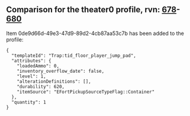 ## Comparison for the theater0 profile, rvn: [678](https://github.com/PRO100KatYT/FortniteProfileRevisions/tree/main/profiles/theater0/678%20theater0.json)-[680](https://github.com/PRO100KatYT/FortniteProfileRevisions/tree/main/profiles/theater0/680%20theater0.json)

Item 0de9d66d-49e3-47d9-89d2-4cb87aa53c7b has been added to the profile:

```
{
  "templateId": "Trap:tid_floor_player_jump_pad",
  "attributes": {
    "loadedAmmo": 0,
    "inventory_overflow_date": false,
    "level": 1,
    "alterationDefinitions": [],
    "durability": 620,
    "itemSource": "EFortPickupSourceTypeFlag::Container"
  },
  "quantity": 1
}
```

<br><br>

